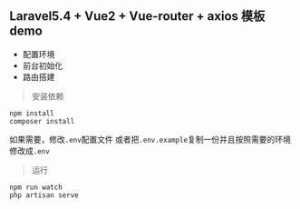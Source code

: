 
## Laravel5.4 + Vue2 + Vue-router + axios 模板demo

- 配置环境
- 前台初始化
- 路由搭建

> 安装依赖

```
npm install
composer install
```

如果需要，修改`.env`配置文件
或者把`.env.example`复制一份并且按照需要的环境修改成`.env`

> 运行

```
npm run watch
php artisan serve
```
